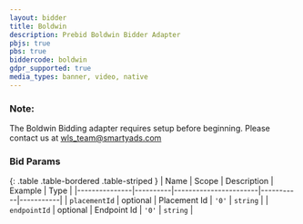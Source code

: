 ```yaml
---
layout: bidder
title: Boldwin
description: Prebid Boldwin Bidder Adapter
pbjs: true
pbs: true
biddercode: boldwin
gdpr_supported: true
media_types: banner, video, native
---
```


### Note:

The Boldwin Bidding adapter requires setup before beginning. Please contact us at wls_team@smartyads.com

### Bid Params

{: .table .table-bordered .table-striped }
| Name          | Scope    | Description           | Example   | Type      |
|---------------|----------|-----------------------|-----------|-----------|
| `placementId` | optional | Placement Id | `'0'`        | `string` |
| `endpointId` | optional | Endpoint Id | `'0'`        | `string` |
